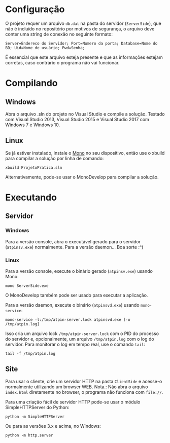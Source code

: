 # Configuração

O projeto requer um arquivo `db.dat` na pasta do servidor (`ServerSide`), que não é incluído no repositório por motivos de segurança,
o arquivo deve conter uma string de conexão no seguinte formato:

``` 
Server=Endereco do Servidor; Port=Numero da porta; Database=Nome do BD; Uid=Nome de usuário; Pwd=Senha;
```

É essencial que este arquivo esteja presente e que as informações estejam corretas, caso contrário o programa não vai funcionar.

# Compilando

## Windows

Abra o arquivo .sln do projeto no Visual Studio e compile a solução. Testado com Visual Studio 2013, Visual Studio 2015 
e Visual Studio 2017 com Windows 7 e Windows 10.

## Linux

Se já estiver instalado, instale o [Mono](http://www.mono-project.com/download) no seu dispositivo, então use o xbuild para 
compilar a solução por linha de comando:

```
xbuild ProjetoPratica.sln
```

Alternativamente, pode-se usar o MonoDevelop para compilar a solução.

# Executando

## Servidor

### Windows
Para a versão console, abra o executável gerado para o servidor (`atpinsv.exe`) normalmente.
Para a versão daemon... Boa sorte :^)

### Linux
Para a versão console, execute o binário gerado (`atpinsv.exe`) usando Mono:

```
mono ServerSide.exe
```

O MonoDevelop também pode ser usado para executar a aplicação.

Para a versão daemon, execute o binário (`atpinsvd.exe`) usando `mono-service`:
```
mono-service -l:/tmp/atpin-server.lock atpinsvd.exe [-o /tmp/atpin.log]
```

Isso cria um arquivo lock `/tmp/atpin-server.lock` com o PID do processo do servidor e, opcionalmente, um arquivo
`/tmp/atpin.log` com o log do servidor. Para monitorar o log em tempo real, use o comando `tail`:
```
tail -f /tmp/atpin.log
```

## Site
Para usar o cliente, crie um servidor HTTP na pasta `ClientSide` e acesse-o normalmente utilizando um browser WEB.
Nota.: Não abra o arquivo `index.html` diretamente no browser, o programa não funciona com `file://`.

Para uma criação fácil de servidor HTTP pode-se usar o módulo SimpleHTTPServer do Python:
```
python -m SimpleHTTPServer
```
Ou para as versões 3.x e acima, no Windows:
```
python -m http.server
```
